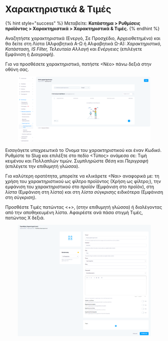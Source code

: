# Χαρακτηριστικά & Τιμές

{% hint style="success" %}
Μεταβείτε: **Κατάστημα > Ρυθμίσεις προϊόντος > Χαρακτηριστικά > Χαρακτηριστικά & Τιμές.**
{% endhint %}

Αναζητήστε χαρακτηριστικά (Ενεργό, Σε Προσχέδιο, Αρχειοθετημένο) και θα δείτε στη Λίστα (Αλφαβητικά Α-Ω ή Αλφαβητικά Ω-Α): _Χαρακτηριστικό, Κατάσταση, IS Filter, Τελευταία Αλλαγή_ και _Ενέργειες_ (επιλέγετε Εμφάνιση ή Διαγραφή).

Για να προσθέσετε χαρακτηριστικό, πατήστε <Νέο> πάνω δεξιά στην οθόνη σας.

<figure><img src="../../.gitbook/assets/ScreenHunter 41.png" alt=""><figcaption></figcaption></figure>

Εισαγάγετε υποχρεωτικά το _Όνομα_ του χαρακτηριστικού και έναν _Κωδικό_. Ρυθμίστε το Slug και επιλέξτε στο πεδίο <Τύπος> ανάμεσα σε: Τιμή κειμένου και Πολλαπλών τιμών. Συμπληρώστε _Θέση_ και _Περιγραφή_ (επιλέγετε την επιθυμητή γλώσσα).

Για καλύτερη ορατότητα, μπορείτε να κλικάρετε <Ναι> αναφορικά με: τη χρήση του χαρακτηριστικού ως φίλτρο προϊόντος (Χρήση ως φίλτρο;), την εμφάνιση του χαρακτηριστικού στο _προϊόν_ (Εμφάνιση στο προϊόν), στη _λίστα_ (Εμφάνιση στη λίστα) και στη _λίστα σύγκρισης_ ειδικότερα (Εμφάνιση στη σύγκριση).

Προσθέστε Τιμές πατώντας <+>, (στην επιθυμητή γλώσσα) ή διαλέγοντας από την αποθηκευμένη λίστα. Αφαιρέστε ανά πάσα στιγμή Τιμές, πατώντας Χ δεξιά.

<figure><img src="../../.gitbook/assets/ScreenHunter 42.png" alt=""><figcaption></figcaption></figure>
